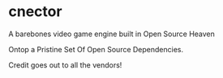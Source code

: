 # cnector

A barebones video game engine built in Open Source Heaven

Ontop a Pristine Set Of Open Source Dependencies.

Credit goes out to all the vendors!